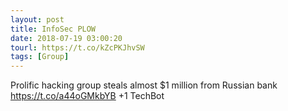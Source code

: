 ```yaml
---
layout: post
title: InfoSec PLOW
date: 2018-07-19 03:00:20
tourl: https://t.co/kZcPKJhvSW
tags: [Group]
---
```

Prolific hacking group steals almost $1 million from Russian bank
https://t.co/a44oGMkbYB
+1 TechBot